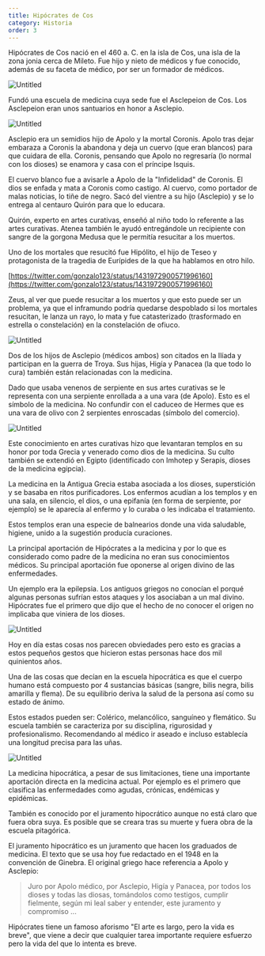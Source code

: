 ```yaml
---
title: Hipócrates de Cos
category: Historia
order: 3
---
```


Hipócrates de Cos nació en el 460 a. C. en la isla de Cos, una isla de la zona jonia cerca de Mileto. Fue hijo y nieto de médicos y fue conocido, además de su faceta de médico, por ser un formador de médicos.

![Untitled]({{site.baseurl}}/images/Hipo%CC%81crates%20de%20Cos%20e622da66af824d1c818ffe24ba2e3165/Google_Maps.png)

Fundó una escuela de medicina cuya sede fue el Asclepeion de Cos. Los Asclepeion eran unos santuarios en honor a Asclepio. 

![Untitled]({{site.baseurl}}/images/Hipo%CC%81crates%20de%20Cos%20e622da66af824d1c818ffe24ba2e3165/Kos_Asklepeion_-_Asclepeion_-_Wikipedia__la_enciclopedia_libre.png)

Asclepio era un semidios hijo de Apolo y la mortal Coronis. Apolo tras dejar embaraza a Coronis la abandona y deja un cuervo (que eran blancos) para que cuidara de ella. Coronis, pensando que Apolo no regresaría (lo normal con los dioses) se enamora y casa con el príncipe Isquis.

El cuervo blanco fue a avisarle a Apolo de la "Infidelidad" de Coronis. El dios se enfada y mata a Coronis como castigo. Al cuervo, como portador de malas noticias, lo tiñe de negro. Sacó del vientre a su hijo (Asclepio) y se lo entrega al centauro Quirón para que lo educara.

Quirón, experto en artes curativas, enseñó al niño todo lo referente a las artes curativas. Atenea también le ayudó entregándole un recipiente con sangre de la gorgona Medusa que le permitía resucitar a los muertos.

Uno de los mortales que resucitó fue Hipólito, el hijo de Teseo y protagonista de la tragedia de Eurípides de la que ha hablamos en otro hilo.

[https://twitter.com/gonzalo123/status/1431972900571996160](https://twitter.com/gonzalo123/status/1431972900571996160)

Zeus, al ver que puede resucitar a los muertos y que esto puede ser un problema, ya que el inframundo podría quedarse despoblado si los mortales resucitan, le lanza un rayo, lo mata y fue catasterizado (trasformado en estrella o constelación) en la constelación de ofiuco.

![Untitled]({{site.baseurl}}/images/Hipo%CC%81crates%20de%20Cos%20e622da66af824d1c818ffe24ba2e3165/ofiuco-4-600x600_jpg__600600_.png)

Dos de los hijos de Asclepio (médicos ambos) son citados en la Ilíada y participan en la guerra de Troya. Sus hijas, Higía y Panacea (la que todo lo cura) también están relacionadas con la medicina.

Dado que usaba venenos de serpiente en sus artes curativas se le representa con una serpiente enrollada a a una vara (de Apolo). Esto es el símbolo de la medicina. No confundir con el caduceo de Hermes que es una vara de olivo con 2 serpientes enroscadas (símbolo del comercio).

![Untitled]({{site.baseurl}}/images/Hipo%CC%81crates%20de%20Cos%20e622da66af824d1c818ffe24ba2e3165/El_baculo_de_Asclepio_o_Esculapio__el_verdadero_simbolo_de_la_medicina.png)

Este conocimiento en artes curativas hizo que levantaran templos en su honor por toda Grecia y venerado como dios de la medicina. Su culto también se extendió en Egipto (identificado con Imhotep y Serapis, dioses de la medicina egipcia).

La medicina en la Antigua Grecia estaba asociada a los dioses, superstición y se basaba en ritos purificadores. Los enfermos acudían a los templos y en una sala, en silencio, el dios, o una epifanía (en forma de serpiente, por ejemplo) se le aparecía al enfermo y lo curaba o les indicaba el tratamiento.

Estos templos eran una especie de balnearios donde una vida saludable, higiene, unido a la sugestión producía curaciones.

La principal aportación de Hipócrates a la medicina y por lo que es considerado como padre de la medicina no eran sus conocimientos médicos. Su principal aportación fue oponerse al origen divino de las enfermedades.

Un ejemplo era la epilepsia. Los antiguos griegos no conocían el porqué algunas personas sufrían estos ataques y los asociaban a un mal divino. Hipócrates fue el primero que dijo que el hecho de no conocer el origen no implicaba que viniera de los dioses. 

![Untitled]({{site.baseurl}}/images/Hipo%CC%81crates%20de%20Cos%20e622da66af824d1c818ffe24ba2e3165/Cursor_and_Hippocrates_pushkin02_-_Hipocrates_-_Wikipedia__la_enciclopedia_libre.png)

Hoy en día estas cosas nos parecen obviedades pero esto es gracias a estos pequeños gestos que hicieron estas personas hace dos mil quinientos años.

Una de las cosas que decían en la escuela hipocrática es que el cuerpo humano está compuesto por 4 sustancias básicas (sangre, bilis negra, bilis amarilla y flema). De su equilibrio deriva la salud de la persona así como su estado de ánimo.

Estos estados pueden ser: Colérico, melancólico, sanguíneo y flemático. Su escuela también se caracteriza por su disciplina, rigurosidad y profesionalismo. Recomendando al médico ir aseado e incluso establecía una longitud precisa para las uñas.

![Untitled]({{site.baseurl}}/images/Hipo%CC%81crates%20de%20Cos%20e622da66af824d1c818ffe24ba2e3165/HSAsclepiusKos_-_Asclepeion_de_Cos_-_Wikipedia__la_enciclopedia_libre.png)

La medicina hipocrática, a pesar de sus limitaciones, tiene una importante aportación directa en la medicina actual. Por ejemplo es el primero que clasifica las enfermedades como agudas, crónicas, endémicas y epidémicas.

También es conocido por el juramento hipocrático aunque no está claro que fuera obra suya. Es posible que se creara tras su muerte y fuera obra de la escuela pitagórica.

El juramento hipocrático es un juramento que hacen los graduados de medicina. El texto que se usa hoy fue redactado en el 1948 en la convención de Ginebra. El original griego hace referencia a Apolo y Asclepio:

> Juro por Apolo médico, por Asclepio, Higía y Panacea, por todos los dioses y todas las diosas, tomándolos como testigos, cumplir fielmente, según mi leal saber y entender, este juramento y compromiso ...
> 

Hipócrates tiene un famoso aforismo "El arte es largo, pero la vida es breve", que viene a decir que cualquier tarea importante requiere esfuerzo pero la vida del que lo intenta es breve.
